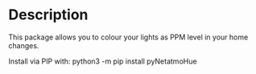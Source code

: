 # Description

This package allows you to colour your lights as PPM level in your home changes. 

Install via PIP with:
python3 -m pip install pyNetatmoHue
